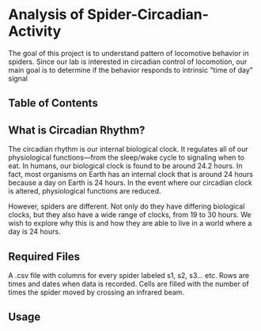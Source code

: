 # Analysis of Spider-Circadian-Activity
The goal of this project is to understand pattern of locomotive behavior in spiders. Since our lab is interested in circadian control of locomotion, our main goal is to determine if the behavior responds to intrinsic "time of day" signal

## Table of Contents



## What is Circadian Rhythm?

The circadian rhythm is our internal biological clock. It regulates all of our physiological functions—from the sleep/wake cycle to signaling when to eat. In humans, our biological clock is found to be around 24.2 hours. In fact, most organisms on Earth has an internal clock that is around 24 hours because a day on Earth is 24 hours. In the event where our circadian clock is altered, physiological functions are reduced.

However, spiders are different. Not only do they have differing biological clocks, but they also have a wide range of clocks, from 19 to 30 hours. We wish to explore why this is and how they are able to live in a world where a day is 24 hours.

## Required Files

A .csv file with columns for every spider labeled s1, s2, s3... etc. Rows are times and dates when data is recorded. Cells are filled with the number of times the spider moved by crossing an infrared beam. 

## Usage


